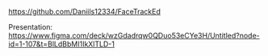 https://github.com/Daniils12334/FaceTrackEd

Presentation:
https://www.figma.com/deck/wzGdadrqw0QDuo53eCYe3H/Untitled?node-id=1-107&t=BlLdBbMI1IkXlTLD-1
